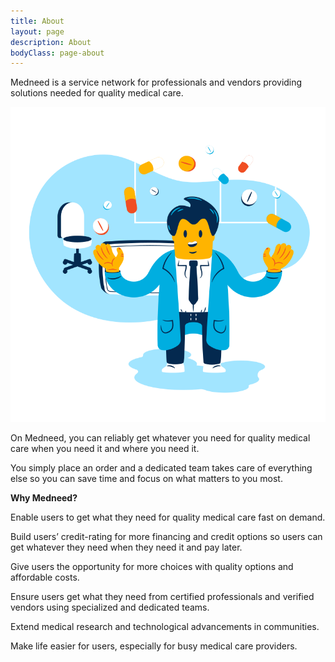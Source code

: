 ```yaml
---
title: About
layout: page
description: About
bodyClass: page-about
---
```


Medneed is a service network for professionals and vendors providing solutions needed for quality medical care.
 
![Support patient](/images/illustrations/doc-pharm.png)

On Medneed, you can reliably get whatever you need for quality medical care when you need it and where you need it.

You simply place an order and a dedicated team takes care of everything else so you can save time and focus on what matters to you most.


**Why Medneed?**

Enable users to get what they need for quality medical care fast on demand.

Build users’ credit-rating for more financing and credit options so users can get whatever they need when they need it and pay later.

Give users the opportunity for more choices with quality options and affordable costs.

Ensure users get what they need from certified professionals and verified vendors using specialized and dedicated teams.

Extend medical research and technological advancements in communities.

Make life easier for users, especially for busy medical care providers.



